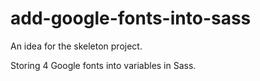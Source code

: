 # add-google-fonts-into-sass
An idea for the skeleton project.

Storing 4 Google fonts into variables in Sass.
